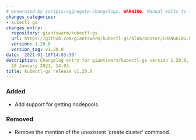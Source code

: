 ```yaml
---
# Generated by scripts/aggregate-changelogs. WARNING: Manual edits to this files will be overwritten.
changes_categories:
- kubectl gs
changes_entry:
  repository: giantswarm/kubectl-gs
  url: https://github.com/giantswarm/kubectl-gs/blob/master/CHANGELOG.md#1200---2021-01-18
  version: 1.20.0
  version_tag: v1.20.0
date: '2021-01-18T14:03:30'
description: Changelog entry for giantswarm/kubectl-gs version 1.20.0, published on
  18 January 2021, 14:03.
title: kubectl-gs release v1.20.0
---
```


### Added
- Add support for getting nodepools.
### Removed
- Remove the mention of the unexistent 'create cluster' command.
